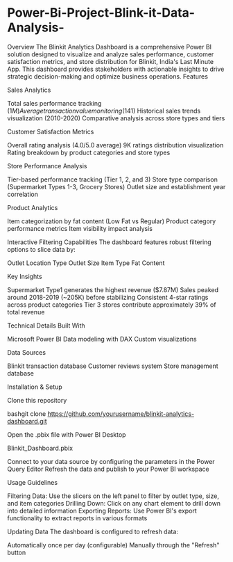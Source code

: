 # Power-Bi-Project-Blink-it-Data-Analysis-

 Overview
The Blinkit Analytics Dashboard is a comprehensive Power BI solution designed to visualize and analyze sales performance, customer satisfaction metrics, and store distribution for Blinkit, India's Last Minute App. This dashboard provides stakeholders with actionable insights to drive strategic decision-making and optimize business operations.
 Features

Sales Analytics

Total sales performance tracking ($1M)
Average transaction value monitoring ($141)
Historical sales trends visualization (2010-2020)
Comparative analysis across store types and tiers


Customer Satisfaction Metrics

Overall rating analysis (4.0/5.0 average)
9K ratings distribution visualization
Rating breakdown by product categories and store types


Store Performance Analysis

Tier-based performance tracking (Tier 1, 2, and 3)
Store type comparison (Supermarket Types 1-3, Grocery Stores)
Outlet size and establishment year correlation


Product Analytics

Item categorization by fat content (Low Fat vs Regular)
Product category performance metrics
Item visibility impact analysis



 Interactive Filtering Capabilities
The dashboard features robust filtering options to slice data by:

Outlet Location Type
Outlet Size
Item Type
Fat Content

 Key Insights

Supermarket Type1 generates the highest revenue ($7.87M)
Sales peaked around 2018-2019 (~205K) before stabilizing
Consistent 4-star ratings across product categories
Tier 3 stores contribute approximately 39% of total revenue

 Technical Details
Built With

Microsoft Power BI
Data modeling with DAX
Custom visualizations

Data Sources

Blinkit transaction database
Customer reviews system
Store management database

 Installation & Setup

Clone this repository

bashgit clone https://github.com/yourusername/blinkit-analytics-dashboard.git

Open the .pbix file with Power BI Desktop

Blinkit_Dashboard.pbix

Connect to your data source by configuring the parameters in the Power Query Editor
Refresh the data and publish to your Power BI workspace

 Usage Guidelines

Filtering Data: Use the slicers on the left panel to filter by outlet type, size, and item categories
Drilling Down: Click on any chart element to drill down into detailed information
Exporting Reports: Use Power BI's export functionality to extract reports in various formats

 Updating Data
The dashboard is configured to refresh data:

Automatically once per day (configurable)
Manually through the "Refresh" button
